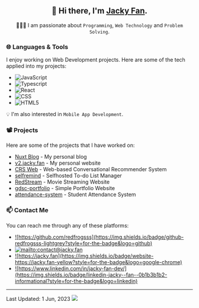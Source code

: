 <div align="center">

## 👋 Hi there, I'm [Jacky Fan](https://jacky.fan).

👨🏻‍💻 I am passionate about `Programming`, `Web Technology` and `Problem Solving`.

</div>

### 🌐 Languages & Tools
I enjoy working on Web Development projects. Here are some of the tech applied into my projects:

-  ![JavaScript](https://img.shields.io/badge/JavaScript-F7DF1E.svg?style=for-the-badge&logo=JavaScript&logoColor=black)
-  ![Typescript](https://img.shields.io/badge/TypeScript-3178C6.svg?style=for-the-badge&logo=TypeScript&logoColor=white)
-  ![React](https://img.shields.io/badge/React-61DAFB.svg?style=for-the-badge&logo=React&logoColor=black)
-  ![CSS](https://img.shields.io/badge/CSS3-1572B6.svg?style=for-the-badge&logo=CSS3&logoColor=white)
-  ![HTML5](https://img.shields.io/badge/HTML5-E34F26.svg?style=for-the-badge&logo=HTML5&logoColor=white)

💡 I'm also interested in `Mobile App Development`.

### 📽️ Projects
Here are some of the projects that I have worked on:
- [Nuxt Blog](https://github.com/redfrogsss/nuxt-blog) - My personal blog
- [v2.jacky.fan](https://github.com/redfrogsss/v2.jacky.fan) - My personal website
- [CRS Web](https://github.com/redfrogsss/CRS) - Web-based Conversational Recommender System
- [selfremind](https://github.com/redfrogsss/selfremind) - Selfhosted To-do List Manager
- [RedStream](https://github.com/redfrogsss/RedStream) - Movie Streaming Website
- [gdsc-portfolio](https://github.com/redfrogsss/gdsc-portfolio) - Simple Portfolio Website
- [attendance-system](https://github.com/redfrogsss/attendance-system-java) - Student Attendance System

### 📫 Contact Me
You can reach me through any of these platforms:
- <a href="https://github.com/redfrogsss" target="_blank">![https://github.com/redfrogsss](https://img.shields.io/badge/github-redfrogsss-lightgrey?style=for-the-badge&logo=github)</a>
- <a href="mailto:contact@jacky.fan" target="_blank">![mailto:contact@jacky.fan](https://img.shields.io/badge/email-contact%40jacky.fan-green?style=for-the-badge&logo=minutemailer)</a>
- <a href="https://jacky.fan" target="_blank">![https://jacky.fan](https://img.shields.io/badge/website-https://jacky.fan-yellow?style=for-the-badge&logo=google-chrome)</a>
- <a href="https://www.linkedin.com/in/jacky-fan-dev/" target="_blank">![https://www.linkedin.com/in/jacky-fan-dev/](https://img.shields.io/badge/linkedin-jacky--fan--0b1b3b1b2-informational?style=for-the-badge&logo=linkedin)</a>

<hr />
Last Updated: 1 Jun, 2023

<img src="https://komarev.com/ghpvc/?username=redfrogsss">

